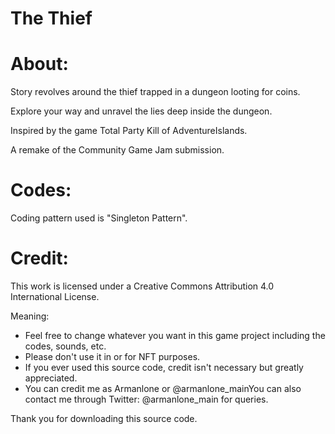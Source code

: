 # The Thief

# About:
 Story revolves around the thief trapped in a dungeon looting for coins.

Explore your way and unravel the lies deep inside the dungeon.

Inspired by the game Total Party Kill of AdventureIslands.

A remake of the Community Game Jam submission.
    
# Codes:
 Coding pattern used is "Singleton Pattern".

# Credit:
This work is licensed under a Creative Commons Attribution 4.0 International License.

Meaning:

- Feel free to change whatever you want in this game project including the codes, sounds, etc.
- Please don't use it in or for NFT purposes. 
- If you ever used this source code, credit isn't necessary but greatly appreciated.
- You can credit me as Armanlone or @armanlone_mainYou can also contact me through Twitter: @armanlone_main for queries.

Thank you for downloading this source code.
